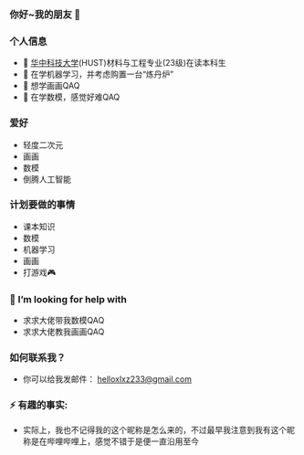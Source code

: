 ### 你好~我的朋友 👋
### 个人信息
- 🔭 [华中科技大学](https://www.hust.edu.cn/)(HUST)材料与工程专业(23级)在读本科生
- 🌱 在学机器学习，并考虑购置一台“炼丹炉”
- 👯 想学画画QAQ
- 🔢 在学数模，感觉好难QAQ

### 爱好
- 轻度二次元
- 画画
- 数模
- 倒腾人工智能

### 计划要做的事情
- 课本知识
- 数模
- 机器学习
- 画画
- 打游戏🎮

### 🤔 I’m looking for help with 
- 求求大佬带我数模QAQ
- 求求大佬教我画画QAQ

### 如何联系我？
- 你可以给我发邮件： <helloxlxz233@gmail.com>

### ⚡ 有趣的事实:
  - 实际上，我也不记得我的这个昵称是怎么来的，不过最早我注意到我有这个昵称是在哔哩哔哩上，感觉不错于是便一直沿用至今


